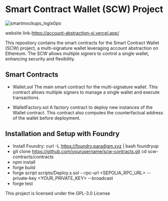 # Smart Contract Wallet (SCW) Project
![smartmockups_lxgix0po](https://github.com/AYOO117/AccountAbstraction/assets/97744998/b8c4eb11-7648-4c6c-b493-50f447b7bdfb)

website link-https://account-abstraction-xi.vercel.app/

This repository contains the smart contracts for the Smart Contract Wallet (SCW) project, a multi-signature wallet leveraging account abstraction on Ethereum. The SCW allows multiple signers to control a single wallet, enhancing security and flexibility.


## Smart Contracts
- Wallet.sol
The main smart contract for the multi-signature wallet. This contract allows multiple signers to manage a single wallet and execute transactions.

- WalletFactory.sol
A factory contract to deploy new instances of the Wallet contract. This contract also computes the counterfactual address of the wallet before deployment.

## Installation and Setup with Foundry

- Install Foundry: curl -L https://foundry.paradigm.xyz | bash
foundryup
- git clone https://github.com/yourusername/scw-contracts.git
cd scw-contracts/contracts
- npm install
- forge build
- forge script scripts/Deploy.s.sol --rpc-url <SEPOLIA_RPC_URL> --private-key <YOUR_PRIVATE_KEY> --broadcast
- forge test

This project is licensed under the GPL-3.0 License
